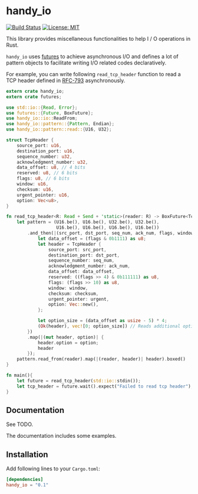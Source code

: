 handy_io
========

[![Build Status](https://travis-ci.org/sile/handy_io.svg?branch=master)](https://travis-ci.org/sile/handy_io)
[![License: MIT](https://img.shields.io/badge/license-MIT-blue.svg)](LICENSE)

This library provides miscellaneous functionalities to help I / O operations in Rust.

`handy_io` uses [futures](https://github.com/alexcrichton/futures-rs) to achieve asynchronous I/O
and defines a lot of pattern objects to facilitate writing I/O related codes declaratively.

For example, you can write following `read_tcp_header` function to read a TCP header
defined in [RFC-793](https://www.ietf.org/rfc/rfc793.txt) asynchronously.

```rust
extern crate handy_io;
extern crate futures;

use std::io::{Read, Error};
use futures::{Future, BoxFuture};
use handy_io::io::ReadFrom;
use handy_io::pattern::{Pattern, Endian};
use handy_io::pattern::read::{U16, U32};

struct TcpHeader {
    source_port: u16,
    destination_port: u16,
    sequence_number: u32,
    acknowledgment_number: u32,
    data_offset: u8, // 4 bits
    reserved: u8, // 6 bits
    flags: u8, // 6 bits
    window: u16,
    checksum: u16,
    urgent_pointer: u16,
    option: Vec<u8>,
}

fn read_tcp_header<R: Read + Send + 'static>(reader: R) -> BoxFuture<TcpHeader, Error> {
    let pattern = (U16.be(), U16.be(), U32.be(), U32.be(),
                   U16.be(), U16.be(), U16.be(), U16.be())
        .and_then(|(src_port, dst_port, seq_num, ack_num, flags, window, checksum, urgent)| {
            let data_offset = (flags & 0b1111) as u8;
            let header = TcpHeader {
                source_port: src_port,
                destination_port: dst_port,
                sequence_number: seq_num,
                acknowledgment_number: ack_num,
                data_offset: data_offset,
                reserved: ((flags >> 4) & 0b111111) as u8,
                flags: (flags >> 10) as u8,
                window: window,
                checksum: checksum,
                urgent_pointer: urgent,
                option: Vec::new(),
            };

            let option_size = (data_offset as usize - 5) * 4;
            (Ok(header), vec![0; option_size]) // Reads additional option bytes
        })
        .map(|(mut header, option)| {
            header.option = option;
            header
        });
    pattern.read_from(reader).map(|(reader, header)| header).boxed()
}

fn main(){
    let future = read_tcp_header(std::io::stdin());
    let tcp_header = future.wait().expect("Failed to read tcp header");
}
```


Documentation
-------------

See TODO.

The documentation includes some examples.


Installation
------------

Add following lines to your `Cargo.toml`:

```toml
[dependencies]
handy_io = "0.1"
```
